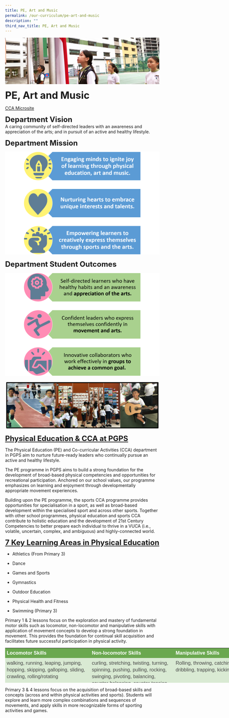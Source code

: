 ```yaml
---
title: PE, Art and Music
permalink: /our-curriculum/pe-art-and-music
description: ""
third_nav_title: PE, Art and Music
---
```

![](/images/sub-banner.jpg)

**<font size=6>PE, Art and Music
</font>**

[CCA Microsite](https://for.edu.sg/pgps-cca-microsite)

**<font size=5>Department Vision</font>**<br>
A caring community of self-directed leaders with an awareness and appreciation of the arts; and in pursuit of an active and healthy lifestyle.

  
**<font size=5>Department Mission</font>**<br>

![](/images/Our%20Curriculum/PE%201.png)

**<font size=5>Department Student Outcomes</font>**<br>

![](/images/Our%20Curriculum/PE%202.png)

![](/images/Our%20Curriculum/PE%203.png)


**<font size=5><u>Physical Education & CCA at PGPS</u></font>**<br>

  

The Physical Education (PE) and Co-curricular Activities (CCA) department in PGPS aim to nurture future-ready leaders who continually pursue an active and healthy lifestyle.

  

The PE programme in PGPS aims to build a strong foundation for the development of broad-based physical competencies and opportunities for recreational participation. Anchored on our school values, our programme emphasizes on learning and enjoyment through developmentally appropriate movement experiences. 

  

Building upon the PE programme, the sports CCA programme provides opportunities for specialisation in a sport, as well as broad-based development within the specialised sport and across other sports. Together with other school programmes, physical education and sports CCA contribute to holistic education and the development of 21st Century Competencies to better prepare each individual to thrive in a VUCA (i.e., volatile, uncertain, complex, and ambiguous) and highly-connected world.

  


**<font size=5><u>7 Key Learning Areas in Physical Education</u></font>**<br>

*   Athletics (From Primary 3) 
    
*   Dance 
    
*   Games and Sports 
    
*   Gymnastics 
    
*   Outdoor Education 
    
*   Physical Health and Fitness 
    
*   Swimming (Primary 3)
    

Primary 1 & 2 lessons focus on the exploration and mastery of fundamental motor skills such as locomotor, non-locomotor and manipulative skills with application of movement concepts to develop a strong foundation in movement. This provides the foundation for continual skill acquisition and facilitates future successful participation in physical activity.

  

<table style="margin: 0px; outline: 0px; padding: 0px; border-collapse: collapse; border: none; width: 830px; height: 114px;"><colgroup style="margin: 0px; outline: 0px; padding: 0px;"><col width="289" style="margin: 0px; outline: 0px; padding: 0px;"><col width="286" style="margin: 0px; outline: 0px; padding: 0px;"><col width="289" style="margin: 0px; outline: 0px; padding: 0px;"></colgroup><tbody style="margin: 0px; outline: 0px; padding: 0px;"><tr style="margin: 0px; outline: 0px; padding: 0px; height: 21pt;"><td style="margin: 0px; outline: 0px; padding: 4pt; vertical-align: top; background-color: rgb(106, 168, 79); overflow: hidden; overflow-wrap: break-word; width: 277px;"><p dir="ltr" style="margin: 0pt 0px; outline: 0px; padding: 0px; line-height: 1.38; color: rgb(0, 0, 0); font-family: &quot;Open Sans&quot;, sans-serif; font-size: 15px; font-weight: normal;"><span style="margin: 0px; outline: 0px; padding: 0px; font-size: 12pt; font-family: Arial; color: rgb(255, 255, 255); background-color: transparent; font-weight: 700; font-variant-numeric: normal; font-variant-east-asian: normal; vertical-align: baseline; white-space: pre-wrap;">Locomotor Skills</span></p></td><td style="margin: 0px; outline: 0px; padding: 4pt; vertical-align: top; background-color: rgb(106, 168, 79); overflow: hidden; overflow-wrap: break-word; width: 274px;"><p dir="ltr" style="margin: 0pt 0px; outline: 0px; padding: 0px; line-height: 1.38; color: rgb(0, 0, 0); font-family: &quot;Open Sans&quot;, sans-serif; font-size: 15px; font-weight: normal;"><span style="margin: 0px; outline: 0px; padding: 0px; font-size: 12pt; font-family: Arial; color: rgb(255, 255, 255); background-color: transparent; font-weight: 700; font-variant-numeric: normal; font-variant-east-asian: normal; vertical-align: baseline; white-space: pre-wrap;">Non-locomotor Skills</span></p></td><td style="margin: 0px; outline: 0px; padding: 4pt; vertical-align: top; background-color: rgb(106, 168, 79); overflow: hidden; overflow-wrap: break-word; width: 278px;"><p dir="ltr" style="margin: 0pt 0px; outline: 0px; padding: 0px; line-height: 1.38; color: rgb(0, 0, 0); font-family: &quot;Open Sans&quot;, sans-serif; font-size: 15px; font-weight: normal;"><span style="margin: 0px; outline: 0px; padding: 0px; font-size: 12pt; font-family: Arial; color: rgb(255, 255, 255); background-color: transparent; font-weight: 700; font-variant-numeric: normal; font-variant-east-asian: normal; vertical-align: baseline; white-space: pre-wrap;">Manipulative Skills</span></p></td></tr><tr style="margin: 0px; outline: 0px; padding: 0px; height: 46.5pt;"><td style="margin: 0px; outline: 0px; padding: 4pt; vertical-align: top; background-color: rgb(217, 234, 211); overflow: hidden; overflow-wrap: break-word;"><p dir="ltr" style="margin: 0pt 0px; outline: 0px; padding: 0px; line-height: 1.38; color: rgb(0, 0, 0); font-family: &quot;Open Sans&quot;, sans-serif; font-size: 15px; font-weight: normal;"><span style="margin: 0px; outline: 0px; padding: 0px; font-size: 12pt; font-family: Arial; color: rgb(69, 69, 69); background-color: transparent; font-variant-numeric: normal; font-variant-east-asian: normal; vertical-align: baseline; white-space: pre-wrap;">walking, running, leaping, jumping, hopping, skipping, galloping, sliding, crawling, rolling/rotating</span></p></td><td style="margin: 0px; outline: 0px; padding: 4pt; vertical-align: top; background-color: rgb(217, 234, 211); overflow: hidden; overflow-wrap: break-word;"><p dir="ltr" style="margin: 0pt 0px; outline: 0px; padding: 0px; line-height: 1.38; color: rgb(0, 0, 0); font-family: &quot;Open Sans&quot;, sans-serif; font-size: 15px; font-weight: normal;"><span style="margin: 0px; outline: 0px; padding: 0px; font-size: 12pt; font-family: Arial; color: rgb(69, 69, 69); background-color: transparent; font-variant-numeric: normal; font-variant-east-asian: normal; vertical-align: baseline; white-space: pre-wrap;">curling, stretching, twisting, turning, spinning, pushing, pulling, rocking, swinging, pivoting, balancing, counter-balancing, counter-tension&nbsp;</span></p></td><td style="margin: 0px; outline: 0px; padding: 4pt; vertical-align: top; background-color: rgb(217, 234, 211); overflow: hidden; overflow-wrap: break-word;"><p dir="ltr" style="margin: 0pt 0px; outline: 0px; padding: 0px; line-height: 1.38; color: rgb(0, 0, 0); font-family: &quot;Open Sans&quot;, sans-serif; font-size: 15px; font-weight: normal;"><span style="margin: 0px; outline: 0px; padding: 0px; font-size: 12pt; font-family: Arial; color: rgb(69, 69, 69); background-color: transparent; font-variant-numeric: normal; font-variant-east-asian: normal; vertical-align: baseline; white-space: pre-wrap;">Rolling, throwing, catching, bouncing, dribbling, trapping, kicking, volleying,&nbsp;</span></p></td></tr></tbody></table>

  

Primary 3 & 4 lessons focus on the acquisition of broad-based skills and concepts (across and within physical activities and sports). Students will explore and learn more complex combinations and sequences of movements, and apply skills in more recognizable forms of sporting activities and games.